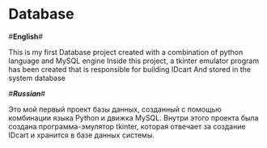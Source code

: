 # Database


#**English**#

This is my first Database project created with a combination of python language and MySQL engine
Inside this project, a tkinter emulator program has been created that is responsible for building IDcart And stored in the system database


#**_Russian_**#

Это мой первый проект базы данных, созданный с помощью комбинации языка Python и движка MySQL.
Внутри этого проекта была создана программа-эмулятор tkinter, которая отвечает за создание IDcart и хранится в базе данных системы.

